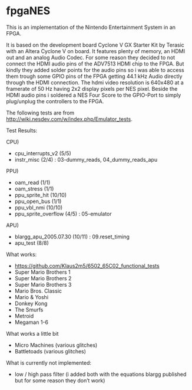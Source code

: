# fpgaNES

This is an implementation of the Nintendo Entertainment System in an FPGA.

It is based on the development board Cyclone V GX Starter Kit by Terasic with an
Altera Cyclone V on board. It features plenty of memory, an HDMI out and an analog
Audio Codec. For some reason they decided to not connect the HDMI audio pins of the
ADV7513 HDMI chip to the FPGA. But kindly they added solder points for the audio pins
so i was able to access them trough some GPIO pins of the FPGA getting 44.1 kHz Audio
directly through the HDMI connection. The hdmi video resolution is 640x480 at a
framerate of 50 Hz having 2x2 display pixels per NES pixel. Beside the HDMI audio pins i
soldered a NES Four Score to the GPIO-Port to simply plug/unplug the controllers to the
FPGA.

The following tests are from http://wiki.nesdev.com/w/index.php/Emulator_tests.

Test Results:

CPU)
- cpu_interrupts_v2 (5/5)
- instr_misc (2/4) : 03-dummy_reads, 04_dummy_reads_apu

PPU)
- oam_read (1/1)
- oam_stress (1/1)
- ppu_sprite_hit (10/10)
- ppu_open_bus (1/1)
- ppu_vbl_nmi (10/10)
- ppu_sprite_overflow (4/5) : 05-emulator

APU)
- blargg_apu_2005.07.30 (10/11) :  09.reset_timing
- apu_test (8/8)

What works:

- https://github.com/Klaus2m5/6502_65C02_functional_tests
- Super Mario Brothers 1
- Super Mario Brothers 2
- Super Mario Brothers 3
- Mario Bros. Classic
- Mario & Yoshi
- Donkey Kong
- The Smurfs
- Metroid
- Megaman 1-6


What works a little bit

- Micro Machines (various glitches)
- Battletoads (various glitches)


What is currently not implemented:

- low / high pass filter (i added both with the equations blargg published but for some reason they don’t work)
